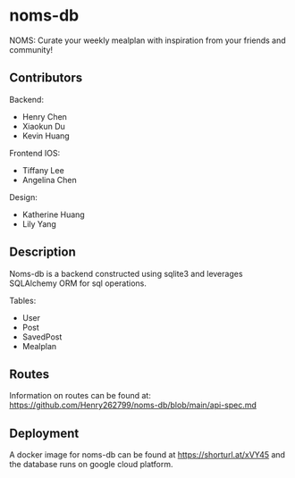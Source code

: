 # noms-db

NOMS: Curate your weekly mealplan with inspiration from your friends and community!

## Contributors
Backend:
- Henry Chen
- Xiaokun Du
- Kevin Huang

Frontend IOS:
- Tiffany Lee
- Angelina Chen

Design:
- Katherine Huang
- Lily Yang

## Description

Noms-db is a backend constructed using sqlite3 and leverages SQLAlchemy ORM for sql operations.

Tables:  
- User
- Post
- SavedPost
- Mealplan

## Routes

Information on routes can be found at: https://github.com/Henry262799/noms-db/blob/main/api-spec.md 

## Deployment

A docker image for noms-db can be found at https://shorturl.at/xVY45 and the database runs on google cloud platform.
